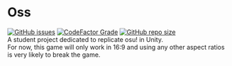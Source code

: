 # Oss
[![GitHub issues](https://img.shields.io/github/issues-raw/palapapa/Oss?color=red&style=for-the-badge)](https://github.com/palapapa/Oss/issues)
[![CodeFactor Grade](https://img.shields.io/codefactor/grade/github/palapapa/Oss?style=for-the-badge)](https://www.codefactor.io/repository/github/palapapa/oss)
[![GitHub repo size](https://img.shields.io/github/repo-size/palapapa/Oss?style=for-the-badge)](https://github.com/palapapa/Oss) <br>
A student project dedicated to replicate osu! in Unity. <br>
For now, this game will only work in 16:9 and using any other aspect ratios is very likely to break the game.
